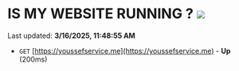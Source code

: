 # IS MY WEBSITE RUNNING ? [![](https://img.shields.io/static/v1?label=Sponsor&message=%E2%9D%A4&logo=GitHub&color=%23fe8e86)](https://github.com/sponsors/Youssef-Lehmam)

Last updated: **3/16/2025, 11:48:55 AM**

- `GET` [https://youssefservice.me](https://youssefservice.me) - **Up** (200ms)
